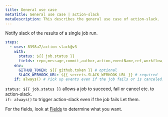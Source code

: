 ```yaml
---
title: General use case
metaTitle: General use case | action-slack
metaDescription: This describes the general use case of action-slack.
---
```


Notify slack of the results of a single job run.

```yaml
steps:
  - uses: 8398a7/action-slack@v3
    with:
      status: ${{ job.status }}
      fields: repo,message,commit,author,action,eventName,ref,workflow,job,took # selectable (default: repo,message)
    env:
      GITHUB_TOKEN: ${{ github.token }} # optional
      SLACK_WEBHOOK_URL: ${{ secrets.SLACK_WEBHOOK_URL }} # required
    if: always() # Pick up events even if the job fails or is canceled.
```

`status: ${{ job.status }}` allows a job to succeed, fail or cancel etc. to action-slack.  
`if: always()` to trigger action-slack even if the job fails Let them.

For the fields, look at [Fields](/fields) to determine what you want.

